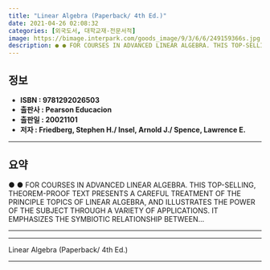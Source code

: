 ```yaml
---
title: "Linear Algebra (Paperback/ 4th Ed.)"
date: 2021-04-26 02:08:32
categories: [외국도서, 대학교재-전문서적]
image: https://bimage.interpark.com/goods_image/9/3/6/6/249159366s.jpg
description: ● ● FOR COURSES IN ADVANCED LINEAR ALGEBRA. THIS TOP-SELLING, THEOREM-PROOF TEXT PRESENTS A CAREFUL TREATMENT OF THE PRINCIPLE TOPICS OF LINEAR ALGEBRA, AND I
---
```


## **정보**

- **ISBN : 9781292026503**
- **출판사 : Pearson Educacion**
- **출판일 : 20021101**
- **저자 : Friedberg, Stephen H./ Insel, Arnold J./ Spence, Lawrence E.**

------



## **요약**

●  ●  FOR COURSES IN ADVANCED LINEAR ALGEBRA. THIS TOP-SELLING, THEOREM-PROOF TEXT PRESENTS A CAREFUL TREATMENT OF THE PRINCIPLE TOPICS OF LINEAR ALGEBRA, AND ILLUSTRATES THE POWER OF THE SUBJECT THROUGH A VARIETY OF APPLICATIONS. IT EMPHASIZES THE SYMBIOTIC RELATIONSHIP BETWEEN... 

------



------


Linear Algebra (Paperback/ 4th Ed.) 

------



